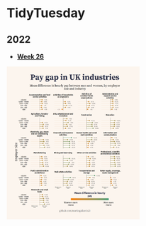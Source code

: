 # TidyTuesday

## 2022

- **[Week 26](https://github.com/martingallardo23/tidytuesday/tree/main/2022/week_26)**

<img src="2022/week_26/plot/paygap.png" width="300">
